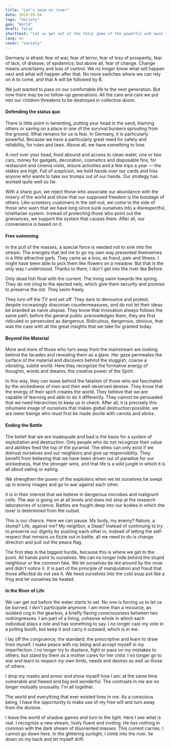 ```yaml
---
title: "Let's swim on river"
date: 2019-09-04
tags: "Society"
geo: "World"
draft: false
shorttext: "Let us get out of the fatal game of the powerful and swim in our own direction!"
lang: en
cover: "society"
---
```


Germany is afraid: fear of war, fear of terror, fear of loss of prosperity, fear of lack, of disease, of epidemics; but above all, fear of change. Change means uncertainty and loss of control. We no longer know what will happen next and what will happen after that. No more switches where we can rely on A to come, and that A will be followed by B.

We just wanted to pass on our comfortable life to the next generation. But now there may be no follow-up generations. All the care and care we put into our children threatens to be destroyed in collective doom.

#### Defending the status quo

There is little point in lamenting, putting your head in the sand, blaming others or saving on a place in one of the survival bunkers sprouting from the ground. What remains for us is fear. In Germany, it is particularly powerful. Because we have a particularly great need for safety and reliability, for rules and laws. Above all, we have something to lose.

A roof over your head, food abound and access to clean water, one or two cars, money for gadgets, decoration, cosmetics and disposable fins, for restaurant and cinema visits, leisure activities and a few trips a year — the stakes are high. Full of suspicion, we hold hands over our cards and hiss anyone who wants to take our trumps out of our hands. Our strategy has worked quite well so far.

With a sharp gun, we reject those who associate our abundance with the misery of the world and show that our supposed freedom is the bondage of others. Like screetory customers in the sell-out, we come to the side of those who warn that we have long since sunk ourselves into a disrespectful, totalitarian system. Instead of protecting those who point out the grievances, we support the system that causes them. After all, our convenience is based on it.

#### Free swimming

In the pull of the masses, a special force is needed not to sink into the stream. The energies that led me to go my own way presented themselves in a little attractive garb. They came as a loss, as fraud, pain and illness. I might have been able to pick them like flowers on a meadow. But that is the only way I understood. Thanks to them, I don't get into the river like Before.

Only dead fish float with the current. The living swim towards the spring. They do not cling to the ejected nets, which give them security and promise to preserve the old. They swim freely.

They turn off the TV and set off. They dare to denounce and protest, despite increasingly draconian countermeasures, and do not let their ideas be branded as naive utopias. They know that innovation always follows the same path: before the general public acknowledges them, they are first ridiculed or persecuted as dangerous. Ridiculous, dangerous, obvious, that was the case with all the great insights that we take for granted today.

#### Beyond the Material

More and more of those who turn away from the mainstream are looking behind the facades and revealing them as a glare. Her gaze permeates the surface of the material and discovers behind the sluggish, coarse a vibrating, subtle world. Here they recognize the formative energy of thoughts, words and dreams, the creative power of the Spirit.

In this way, they can leave behind the fatalism of those who are fascinated by the wickedness of men and their well-deserved demise. They know that the energy of their spirit creates the world. They believe that we are capable of learning and able to do it differently. They cannot be persuaded that we need hierarchies to keep us in check. After all, it is precisely this inhumane image of ourselves that makes global destruction possible: we are lower beings who must first be made docile with carrots and sticks.

#### Ending the Battle

The belief that we are inadequate and bad is the basis for a system of exploitation and destruction. Only people who do not recognize their value and abilities feed the top of the pyramid. The elites can only exist if we distrust ourselves and our neighbors and give up responsibility. They benefit from believing that we have been driven out of paradise for our wickedness, that the stronger wins, and that life is a wild jungle in which it is all about eating or eating.

We strengthen the power of the exploiters when we let ourselves be swept up in enemy images and go to war against each other.

It is in their interest that we believe in dangerous microbes and malignant cells. The war is going on at all levels and does not stop at the research laboratories of science. Battles are fought deep into our bodies in which the loser is determined from the outset.

This is our chance. Here we can pause. My body, my enemy? Nature, a stump? Life, against me? My neighbor, a Depp? Instead of continuing to try to preserve our dignity by pushing each other in, instead of letting the self-respect that remains us fizzle out in battle, all we need to do is change direction and pull out the peace flag.

The first step is the biggest hurdle, because this is where we get to the point. All hands point to ourselves. We can no longer hide behind the stupid neighbour or the common fate. We let ourselves be led around by the nose and didn't notice it. It is part of the principle of manipulation and fraud that those affected do not see it. We twed ourselves into the cold soup pot like a frog and let ourselves be heated.

#### In the River of Life

We can get out before the water starts to set. No one is forcing us to let us be burned. I don't participate anymore. I am more than a resource, an isolated cog in the gearbox, a briefly flaring consciousness between two nothingnesses. I am part of a living, cohesive whole in which each individual plays a role and has something to say. I no longer cast my vote in a polling booth, but keep it and carry it outward, which is in me.

I lay off the congruence, the standard, the prescriptive and learn to draw from myself. I make peace with my being and accept myself in my imperfection. I no longer try to displace, fight or pass on my mistakes to others, but stand by them as a mother cares for her child. I no longer go to war and learn to respect my own limits, needs and desires as well as those of others.

I drop my masks and armor and show myself how I am: at the same time vulnerable and flawed and big and wonderful. The contrasts in me are no longer mutually unusually. I'm all together.

The world and everything that ever existed lives in me. As a conscious being, I have the opportunity to make use of my free will and turn away from the divisive.

I leave the world of shadow games and turn to the light. Here I see what is real. I recognize a new stream, lively fluent and inviting. He has nothing in common with the dark stream of disoriented masses. This current carries. I cannot go down here. In the glittering sunlight, I climb into the river, lie down on my back and let myself drift.
